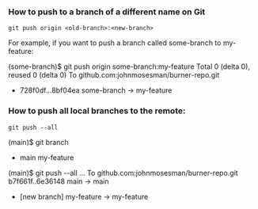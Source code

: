 ### How to push to a branch of a different name on Git

```
git push origin <old-branch>:<new-branch>
```
For example, if you want to push a branch called some-branch to my-feature:

(some-branch)$ git push origin some-branch:my-feature
Total 0 (delta 0), reused 0 (delta 0)
To github.com:johnmosesman/burner-repo.git
 + 728f0df...8bf04ea some-branch -> my-feature


### How to push all local branches to the remote:

```
git push --all
```

(main)$ git branch
* main
  my-feature

(main)$ git push --all
...
To github.com:johnmosesman/burner-repo.git
   b7f661f..6e36148  main -> main
 * [new branch]      my-feature -> my-feature
